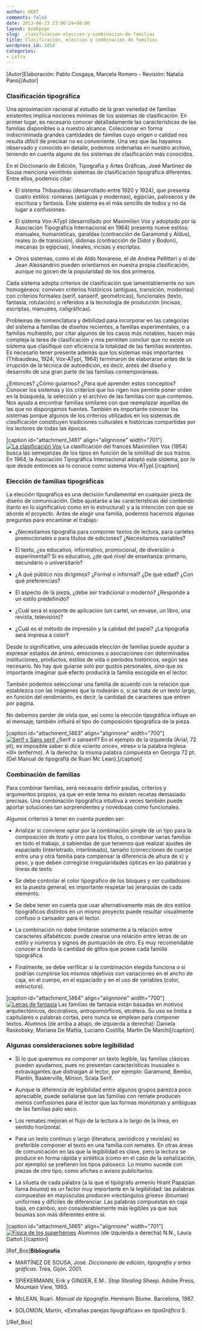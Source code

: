```yaml
---
author: OERT
comments: false
date: 2013-06-23 23:00:24+00:00
layout: bookpage
slug: _clasificacion-eleccion-y-combinacion-de-familias
title: Clasificación, elección y combinación de familias
wordpress_id: 1014
categories:
- Letra
---
```


[Autor]Elaboración: Pablo Cosgaya, Marcela Romero - Revisión: Natalia Pano[/Autor]


### Clasificación tipográfica


Una aproximación racional al estudio de la gran variedad de familias existentes implica nociones mínimas de los sistemas de clasificación. En primer lugar, es necesario conocer detalladamente las características de las familias disponibles o a nuestro alcance. Coleccionar en forma indiscriminada grandes cantidades de familias cuyo origen o calidad nos resulta difícil de precisar no es conveniente. Una vez que las hayamos observado y conocido en detalle, podemos ordenarlas en nuestro archivo, teniendo en cuenta alguno de los sistemas de clasificación más conocidos.

En el Diccionario de Edición, Tipografía y Artes Gráficas, José Martínez de Sousa menciona veintitrés sistemas de clasificación tipográfica diferentes. Entre ellos, podemos citar:



	
  * El sistema Thibaudeau (desarrollado entre 1920 y 1924), que presenta cuatro estilos: romanas (antiguas y modernas), egipcias, palosecos y de escritura y fantasía. Este sistema es el más sencillo de todos y no da lugar a confusiones.

	
  * El sistema Vox-ATypI (desarrollado por Maximilien Vox y adoptado por la Asociación Tipográfica Internacional en 1964) presenta nueve estilos: manuales, humanísticas, garaldas (contracción de Garamond y Aldus), reales (o de transición), didonas (contracción de Didot y Bodoni), mecanas (o egipcias), lineales, incisas y escriptas.

	
  * Otros sistemas, como el de Aldo Novarese, el de Andrea Pellitteri y el de Jean Alessandrini pueden orientarnos en nuestra propia clasificación, aunque no gocen de la popularidad de los dos primeros.


Cada sistema adopta criterios de clasificación que lamentablemente no son homogéneos: conviven criterios históricos (antiguas, transición, modernas) con criterios formales (serif, sanserif, geométricas), funcionales (texto, fantasía, rotulación) o referidos a la tecnología de producción (incisas, escriptas, manuales, caligráficas).

Problemas de nomenclatura y debilidad para incorporar en las categorías del sistema a familias de diseños recientes, a familias experimentales, o a familias multiestilo, por citar algunos de los casos más notables, hacen más compleja la tarea de clasificación y nos permiten concluir que no existe un sistema que clasifique con eficiencia la totalidad de las familias existentes. Es necesario tener presente además que los sistemas más importantes (Thibaudeau, 1924; Vox-ATypI, 1964) terminaron de elaborarse antes de la irrupción de la técnica de autoedición, es decir, antes del diseño y desarrollo de una gran parte de las familias contemporáneas.

¿Entonces? ¿Cómo guiarnos? ¿Para qué aprender estos conceptos? Conocer los sistemas y los criterios que los rigen nos permite poner orden en la búsqueda, la selección y el archivo de las familias con que contemos. Nos ayuda a encontrar familias similares con que reemplazar aquellas de las que no dispongamos fuentes. También es importante conocer los sistemas porque algunos de los criterios utilizados en los sistemas de clasificación constituyen tradiciones culturales e históricas compartidas por los lectores de todas las épocas.

[caption id="attachment_1461" align="alignnone" width="701"][![La clasificación Vox](http://www.oert.org/wp-content/uploads/2012/08/T03A_01_vox.jpg)](http://www.oert.org/wp-content/uploads/2012/08/T03A_01_vox.jpg) La clasificación del francés Maximilien Vox (1954) busca las semejanzas de los tipos en función de la similitud de sus trazos. En 1964, la Asociación Tipográfica Internacional adoptó este sistema, por lo que desde entonces se lo conoce como sistema Vox-ATypI.[/caption]


### Elección de familias tipográficas


La elección tipográfica es una decisión fundamental en cualquier pieza de diseño de comunicación. Debe ajustarse a las características del contenido (tanto en lo significativo como en lo estructural) y a la intención con que se aborde el proyecto. Antes de elegir una familia, podemos hacernos algunas preguntas para encaminar el trabajo:



	
  * ¿Necesitamos tipografía para componer textos de lectura, para carteles promocionales o para títulos de ediciones? ¿Necesitamos variables?

	
  * El texto, ¿es educativo, informativo, promocional, de diversión o experimental? Si es educativo, ¿de qué nivel de enseñanza: primario, secundario o universitario?

	
  * ¿A qué público nos dirigimos? ¿Formal o informal? ¿De qué edad? ¿Con qué preferencias?

	
  * El aspecto de la pieza, ¿debe ser tradicional o moderno? ¿Responde a un estilo predefinido?

	
  * ¿Cuál será el soporte de aplicación (un cartel, un envase, un libro, una revista, televisión)?

	
  * ¿Cuál es el método de impresión y la calidad del papel? ¿La tipografía será impresa a color?


Desde lo significativo, una adecuada elección de familias puede ayudar a expresar estados de ánimo, emociones o asociaciones con determinadas instituciones, productos, estilos de vida o períodos históricos, según sea necesario. No hay que guiarse solo por gustos personales, sino que es importante imaginar qué efecto producirá la familia escogida en el lector.

También podemos seleccionar una familia de acuerdo con la relación que establezca con las imágenes que la rodearán o, si se trata de un texto largo, en función del rendimiento, es decir, la cantidad de caracteres que entren por página.

No debemos perder de vista que, así como la elección tipográfica influye en el mensaje, también influirá el tipo de composición tipográfica de la pieza.

[caption id="attachment_1463" align="alignnone" width="700"][![Serif y Sans serif](http://www.oert.org/wp-content/uploads/2012/09/T03A_04_ill.jpg)](http://www.oert.org/wp-content/uploads/2012/09/T03A_04_ill.jpg) ¿Serif o sanserif? En el ejemplo de la izquierda (Arial, 72 pt), es imposible saber si dice «ciento once», «tres» o la palabra inglesa «Ill» (enfermo). A la derecha: la misma palabra compuesta en Georgia 72 pt. (Del Manual de tipografía de Ruari Mc Lean).[/caption]


### Combinación de familias


Para combinar familias, será necesario definir pautas, criterios y argumentos propios, ya que en este tema no existen recetas demasiado precisas. Una combinación tipográfica intuitiva a veces también puede aportar soluciones tan sorprendentes y novedosas como funcionales.

Algunos criterios a tener en cuenta pueden ser:



	
  * Analizar si conviene optar por la combinación simple de un tipo para la composición de texto y otro para los títulos, o combinar varias familias en todo el trabajo, a sabiendas de que tenemos que realizar ajustes de espaciado (interletrado, interlineado), tamaño (correcciones de cuerpo entre una y otra familia para compensar la diferencia de altura de x) y peso, y que deben corregirse irregularidades ópticas en las palabras y líneas de texto.

	
  * Se debe controlar el color tipográfico de los bloques y ser cuidadosos en la puesta general; es importante respetar las jerarquías de cada elemento.

	
  * Se debe tener en cuenta que usar alternativamente más de dos estilos tipográficos distintos en un mismo proyecto puede resultar visualmente confuso o cansador para el lector.

	
  * La combinación no debe limitarse solamente a la relación entre caracteres alfabéticos: puede crearse una relación entre letras de un estilo y números y signos de puntuación de otro. Es muy recomendable conocer a fondo la cantidad de glifos que posee cada familia tipográfica.

	
  * Finalmente, se debe verificar si la combinación elegida funciona o si podrían cumplirse los mismos objetivos con variaciones en el ancho de caja, en el cuerpo, en el espaciado y en el uso de variables (color, estructura).


[caption id="attachment_1464" align="alignnone" width="700"][![Letras de fantasía](http://www.oert.org/wp-content/uploads/2012/09/T03A_02_fantasia.jpg)](http://www.oert.org/wp-content/uploads/2012/09/T03A_02_fantasia.jpg) Las familias de fantasía están basadas en motivos arquitectónicos, decorativos, antropomórficos, etcétera. Su uso se limita a capitulares o palabras cortas, pero nunca se emplean para componer textos. Alumnos (de arriba a abajo, de izquierda a derecha): Daniela Raskobsky, Mariana De Mattia, Luciano Costilla, Martín De Marchi[/caption]




### Algunas consideraciones sobre legibilidad





	
  * Si lo que queremos es componer un texto legible, las familias clásicas pueden ayudarnos, pues no presentan características inusuales o extravagantes que distraigan al lector, por ejemplo: Garamond, Bembo, Plantin, Baskerville, Minion, Scala Serif.

	
  * Aunque la diferencia de legibilidad entre algunos grupos parezca poco apreciable, puede señalarse que las familias con remate producen menos confusiones para el lector que las formas monótonas y ambiguas de las familias palo seco.

	
  * Los remates mejoran el flujo de la lectura a lo largo de la línea, en sentido horizontal.

	
  * Para un texto continuo y largo (literatura, periódicos y revistas) es preferible componer el texto en una familia con remates. En otras áreas de comunicación en las que la legibilidad es clave, pero la lectura se produce en forma rápida y sintética (como en el caso de la señalización, por ejemplo) se prefieren los tipos paloseco. Lo mismo sucede con piezas de otro tipo, como afiches o avisos publicitarios.

	
  * La silueta de cada palabra (a la que el tipógrafo armenio Hrant Papazian llama _bouma_) es un factor muy importante en la legibilidad: las palabras compuestas en mayúsculas producen «rectángulos grises» (boumas) uniformes y difíciles de diferenciar. Las palabras compuestas en caja baja, en cambio, son considerablemente más legibles ya que sus boumas son más diferentes entre sí.


[caption id="attachment_1465" align="alignnone" width="701"][![Física de los superhéroes](http://www.oert.org/wp-content/uploads/2012/09/T03A_02_ejemplos.jpg)](http://www.oert.org/wp-content/uploads/2012/09/T03A_02_ejemplos.jpg) Alumnos (de izquierda a derecha) N.N., Laura Dattoli.[/caption]



[Ref_Box]**Bibliografía**



	
  * MARTÍNEZ DE SOUSA, José. _Diccionario de edición, tipografía y artes gráficas._ Trea, Gijón. 2001.

	
  * SPIEKERMANN, Erik y GINGER, E.M.. _Stop Stealing Sheep._ Adobe Press, Mountain View, 1993.

	
  * McLEAN, Ruari. _Manual de tipografía_. Hermann Blume. Barcelona, 1987.

	
  * SOLOMON, Martin, «Extrañas parejas tipográficas» en _tipoGráfica 5_.


[/Ref_Box]
